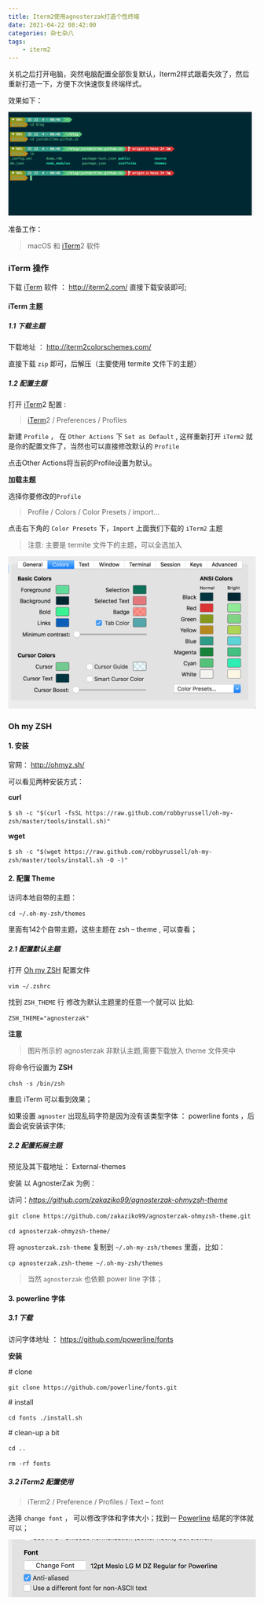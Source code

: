 ```yaml
---
title: Iterm2使用agnosterzak打造个性终端
date: 2021-04-22 08:42:00
categories: 杂七杂八
tags:
	- iterm2
---
```


关机之后打开电脑，突然电脑配置全部恢复默认，Iterm2样式跟着失效了，然后重新打造一下，方便下次快速恢复终端样式。

效果如下：

<img src="/img/iterm2css.png" />

准备工作：

> macOS 和 [iTerm](https://www.whatled.com/post-tag/iterm)2 软件

### iTerm 操作

下载 [iTerm](https://www.whatled.com/post-tag/iterm) 软件 ： http://iterm2.com/ 直接下载安装即可;

#### iTerm 主题

##### 1.1 下载主题

下载地址 ： http://iterm2colorschemes.com/

直接下载 `zip` 即可，后解压（主要使用 termite 文件下的主题）

##### 1.2 配置主题

打开 [iTerm](https://www.whatled.com/post-tag/iterm)2 配置 :

> [iTerm](https://www.whatled.com/post-tag/iterm)2 / Preferences / Profiles

新建 `Profile` ， 在 `Other Actions` 下 `Set as Default` , 这样重新打开 `iTerm2` 就是你的配置文件了，当然也可以直接修改默认的 `Profile`

点击Other Actions将当前的Profile设置为默认。

**加载主题**

选择你要修改的`Profile`

> Profile / Colors / Color Presets / import…

点击右下角的 `Color Presets` 下，`Import` 上面我们下载的 `iTerm2` 主题

> 注意: 主要是 termite 文件下的主题，可以全选加入

<img src="/img/iterm2color.png" />

### Oh my ZSH

#### 1. 安装

官网： http://ohmyz.sh/

可以看见两种安装方式：

**curl**

`$ sh -c "$(curl -fsSL https://raw.github.com/robbyrussell/oh-my-zsh/master/tools/install.sh)"`

**wget**

`$ sh -c "$(wget https://raw.github.com/robbyrussell/oh-my-zsh/master/tools/install.sh -O -)"`

#### 2. 配置 Theme

访问本地自带的主题：

`cd ~/.oh-my-zsh/themes`

里面有142个自带主题，这些主题在 zsh – theme , 可以查看；

##### 2.1 配置默认主题

打开 [Oh my ZSH](https://www.whatled.com/post-tag/oh-my-zsh) 配置文件

`vim ~/.zshrc`

找到 `ZSH_THEME` 行 修改为默认主题里的任意一个就可以 比如:

`ZSH_THEME="agnosterzak"`

**注意**

> 图片所示的 agnosterzak 非默认主题,需要下载放入 theme 文件夹中

将命令行设置为 **ZSH**

`chsh -s /bin/zsh`

重启 iTerm 可以看到效果；

如果设置 `agnoster` 出现乱码字符是因为没有该类型字体 ： powerline fonts ，后面会说安装该字体;

##### 2.2 配置拓展主题

预览及其下载地址： External-themes

安装 以 AgnosterZak 为例：

访问：*https://github.com/zakaziko99/agnosterzak-ohmyzsh-theme*

`git clone https://github.com/zakaziko99/agnosterzak-ohmyzsh-theme.git`

`cd agnosterzak-ohmyzsh-theme/`

将 `agnosterzak.zsh-theme` 复制到 `~/.oh-my-zsh/themes` 里面，比如：

`cp agnosterzak.zsh-theme ~/.oh-my-zsh/themes`

> 当然 `agnosterzak` 也依赖 power line 字体；

#### 3. powerline 字体

##### 3.1 下载

访问字体地址 ： https://github.com/powerline/fonts

**安装**

\# clone

`git clone https://github.com/powerline/fonts.git`

\# install

`cd fonts ./install.sh`

\# clean-up a bit

`cd ..`

`rm -rf fonts`

##### 3.2 iTerm2 配置使用

> iTerm2 / Preference / Profiles / Text – font

选择 `change font` ， 可以修改字体和字体大小；找到一 [Powerline](https://www.whatled.com/post-tag/powerline) 结尾的字体就可以；

<img src="/img/iterm2font.png" />